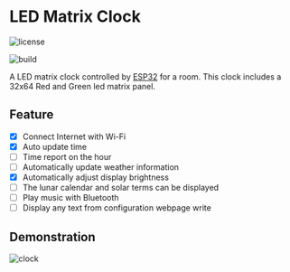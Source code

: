 # LED Matrix Clock

![license](https://img.shields.io/github/license/TDA-2030/ledmatrix-clock)

![build](https://img.shields.io/badge/build-passing-brightgreen)

A LED matrix clock controlled by [ESP32](https://www.espressif.com/en/products/socs/esp32) for a room. This clock includes a 32x64 Red and Green led matrix panel. 

## Feature

- [x] Connect Internet with Wi-Fi
- [x] Auto update time 
- [ ] Time report on the hour
- [ ] Automatically update weather information 
- [x] Automatically adjust display brightness 
- [ ] The lunar calendar and solar terms can be displayed
- [ ] Play music with Bluetooth
- [ ] Display any text from configuration webpage write

## Demonstration

![clock](reference/clock.gif)
